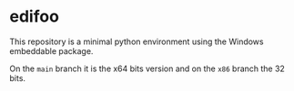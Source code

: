 # edifoo

This repository is a minimal python environment using the Windows embeddable package.

On the `main` branch it is the x64 bits version and on the `x86` branch the 32 bits.

